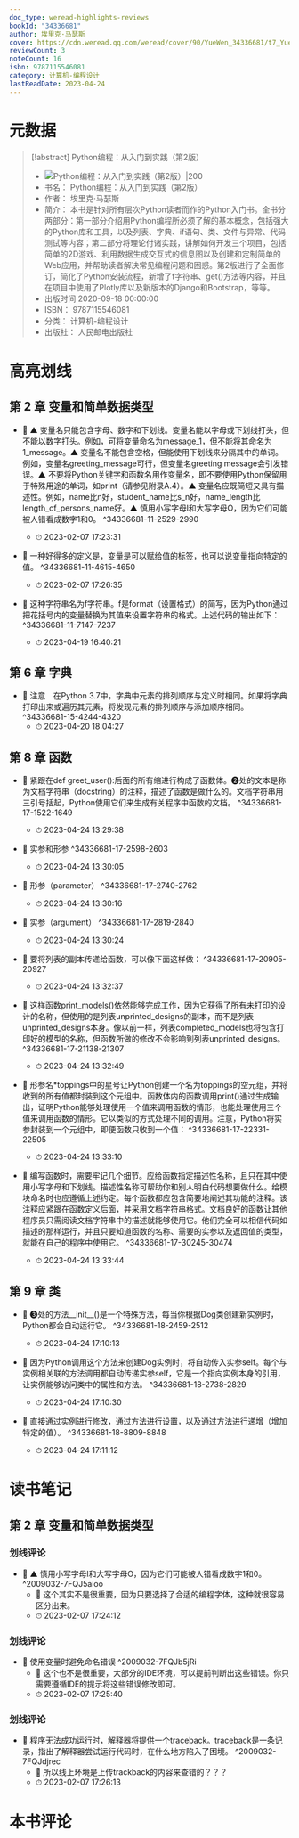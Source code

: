 ```yaml
---
doc_type: weread-highlights-reviews
bookId: "34336681"
author: 埃里克·马瑟斯
cover: https://cdn.weread.qq.com/weread/cover/90/YueWen_34336681/t7_YueWen_34336681.jpg
reviewCount: 3
noteCount: 16
isbn: 9787115546081
category: 计算机-编程设计
lastReadDate: 2023-04-24
---
```

# 元数据
> [!abstract] Python编程：从入门到实践（第2版）
> - ![ Python编程：从入门到实践（第2版）|200](https://cdn.weread.qq.com/weread/cover/90/YueWen_34336681/t7_YueWen_34336681.jpg)
> - 书名： Python编程：从入门到实践（第2版）
> - 作者： 埃里克·马瑟斯
> - 简介： 本书是针对所有层次Python读者而作的Python入门书。全书分两部分：第一部分介绍用Python编程所必须了解的基本概念，包括强大的Python库和工具，以及列表、字典、if语句、类、文件与异常、代码测试等内容；第二部分将理论付诸实践，讲解如何开发三个项目，包括简单的2D游戏、利用数据生成交互式的信息图以及创建和定制简单的Web应用，并帮助读者解决常见编程问题和困惑。第2版进行了全面修订，简化了Python安装流程，新增了f字符串、get()方法等内容，并且在项目中使用了Plotly库以及新版本的Django和Bootstrap，等等。
> - 出版时间 2020-09-18 00:00:00
> - ISBN： 9787115546081
> - 分类： 计算机-编程设计
> - 出版社： 人民邮电出版社

# 高亮划线

## 第 2 章 变量和简单数据类型


- 📌 ▲ 变量名只能包含字母、数字和下划线。变量名能以字母或下划线打头，但不能以数字打头。例如，可将变量命名为message_1，但不能将其命名为1_message。▲ 变量名不能包含空格，但能使用下划线来分隔其中的单词。例如，变量名greeting_message可行，但变量名greeting message会引发错误。▲ 不要将Python关键字和函数名用作变量名，即不要使用Python保留用于特殊用途的单词，如print（请参见附录A.4）。▲ 变量名应既简短又具有描述性。例如，name比n好，student_name比s_n好，name_length比length_of_persons_name好。▲ 慎用小写字母l和大写字母O，因为它们可能被人错看成数字1和0。 ^34336681-11-2529-2990
    - ⏱ 2023-02-07 17:23:31 
 

- 📌 一种好得多的定义是，变量是可以赋给值的标签，也可以说变量指向特定的值。 ^34336681-11-4615-4650
    - ⏱ 2023-02-07 17:26:35 

- 📌 这种字符串名为f字符串。f是format（设置格式）的简写，因为Python通过把花括号内的变量替换为其值来设置字符串的格式。上述代码的输出如下： ^34336681-11-7147-7237
    - ⏱ 2023-04-19 16:40:21 
## 第 6 章 字典


- 📌 注意　在Python 3.7中，字典中元素的排列顺序与定义时相同。如果将字典打印出来或遍历其元素，将发现元素的排列顺序与添加顺序相同。 ^34336681-15-4244-4320
    - ⏱ 2023-04-20 18:04:27 
## 第 8 章 函数


- 📌 紧跟在def greet_user():后面的所有缩进行构成了函数体。❷处的文本是称为文档字符串（docstring）的注释，描述了函数是做什么的。文档字符串用三引号括起，Python使用它们来生成有关程序中函数的文档。 ^34336681-17-1522-1649
    - ⏱ 2023-04-24 13:29:38 

- 📌 实参和形参 ^34336681-17-2598-2603
    - ⏱ 2023-04-24 13:30:05 

- 📌 形参（parameter） ^34336681-17-2740-2762
    - ⏱ 2023-04-24 13:30:16 

- 📌 实参（argument） ^34336681-17-2819-2840
    - ⏱ 2023-04-24 13:30:24 

- 📌 要将列表的副本传递给函数，可以像下面这样做： ^34336681-17-20905-20927
    - ⏱ 2023-04-24 13:32:37 

- 📌 这样函数print_models()依然能够完成工作，因为它获得了所有未打印的设计的名称，但使用的是列表unprinted_designs的副本，而不是列表unprinted_designs本身。像以前一样，列表completed_models也将包含打印好的模型的名称，但函数所做的修改不会影响到列表unprinted_designs。 ^34336681-17-21138-21307
    - ⏱ 2023-04-24 13:32:49 

- 📌 形参名*toppings中的星号让Python创建一个名为toppings的空元组，并将收到的所有值都封装到这个元组中。函数体内的函数调用print()通过生成输出，证明Python能够处理使用一个值来调用函数的情形，也能处理使用三个值来调用函数的情形。它以类似的方式处理不同的调用。注意，Python将实参封装到一个元组中，即便函数只收到一个值： ^34336681-17-22331-22505
    - ⏱ 2023-04-24 13:33:10 

- 📌 编写函数时，需要牢记几个细节。应给函数指定描述性名称，且只在其中使用小写字母和下划线。描述性名称可帮助你和别人明白代码想要做什么。给模块命名时也应遵循上述约定。每个函数都应包含简要地阐述其功能的注释。该注释应紧跟在函数定义后面，并采用文档字符串格式。文档良好的函数让其他程序员只需阅读文档字符串中的描述就能够使用它。他们完全可以相信代码如描述的那样运行，并且只要知道函数的名称、需要的实参以及返回值的类型，就能在自己的程序中使用它。 ^34336681-17-30245-30474
    - ⏱ 2023-04-24 13:33:44 
## 第 9 章 类


- 📌 ❸处的方法__init__()是一个特殊方法，每当你根据Dog类创建新实例时，Python都会自动运行它。 ^34336681-18-2459-2512
    - ⏱ 2023-04-24 17:10:13 

- 📌 因为Python调用这个方法来创建Dog实例时，将自动传入实参self。每个与实例相关联的方法调用都自动传递实参self，它是一个指向实例本身的引用，让实例能够访问类中的属性和方法。 ^34336681-18-2738-2829
    - ⏱ 2023-04-24 17:10:30 

- 📌 直接通过实例进行修改，通过方法进行设置，以及通过方法进行递增（增加特定的值）。 ^34336681-18-8809-8848
    - ⏱ 2023-04-24 17:11:12 
# 读书笔记

## 第 2 章 变量和简单数据类型

### 划线评论
- 📌 ▲ 慎用小写字母l和大写字母O，因为它们可能被人错看成数字1和0。  ^2009032-7FQJ5aioo
    - 💭 这个其实不是很重要，因为只要选择了合适的编程字体，这种就很容易区分出来。
    - ⏱ 2023-02-07 17:24:12

### 划线评论
- 📌 使用变量时避免命名错误  ^2009032-7FQJb5jRi
    - 💭 这个也不是很重要，大部分的IDE环境，可以提前判断出这些错误。你只需要遵循IDE的提示将这些错误修改即可。
    - ⏱ 2023-02-07 17:25:40

### 划线评论
- 📌 程序无法成功运行时，解释器将提供一个traceback。traceback是一条记录，指出了解释器尝试运行代码时，在什么地方陷入了困境。  ^2009032-7FQJdjrec
    - 💭 所以线上环境是上传trackback的内容来查错的？？？
    - ⏱ 2023-02-07 17:26:13
   
# 本书评论
